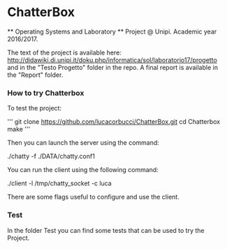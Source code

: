 # ChatterBox

** Operating Systems and Laboratory ** Project @ Unipi.
Academic year 2016/2017.

The text of the project is available here: http://didawiki.di.unipi.it/doku.php/informatica/sol/laboratorio17/progetto and in the "Testo Progetto" folder in the repo.
A final report is available in the "Report" folder.

### How to try Chatterbox

To test the project:

'''
git clone https://github.com/lucacorbucci/ChatterBox.git
cd Chatterbox
make
'''

Then you can launch the server using the command:

./chatty -f ./DATA/chatty.conf1

You can run the client using the following command:

./client -l /tmp/chatty_socket -c luca

There are some flags useful to configure and use the client.

### Test

In the folder Test you can find some tests that can be used to try the Project.
